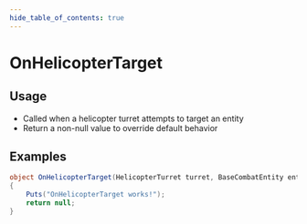 ```yaml
---
hide_table_of_contents: true
---
```


# OnHelicopterTarget

## Usage

* Called when a helicopter turret attempts to target an entity
* Return a non-null value to override default behavior

## Examples

```csharp title=""
object OnHelicopterTarget(HelicopterTurret turret, BaseCombatEntity entity)
{
    Puts("OnHelicopterTarget works!");
    return null;
}
```
